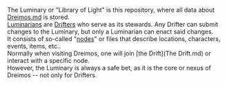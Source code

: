 The Luminary or "Library of Light" is this repository, where all data about [Dreimos.md](Dreimos.md) is stored. <br> 
[Luminarians](Luminarian.md) are [Drifters](Drifter.md) who serve as its stewards. Any Drifter can submit changes to the Luminary, but only a Luminarian can enact said changes. <br> 
It consists of so-called "[nodes](Nodes.md)" or files that describe locations, characters, events, items, etc.. <br> 
Normally when visiting Dreimos, one will join [the Drift](The Drift.md) or interact with a specific node. <br> 
However, the Luminary is always a safe bet, as it is the core or nexus of Dreimos -- not only for Drifters. 
